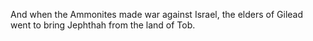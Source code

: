 And when the Ammonites made war against Israel, the elders of Gilead went to bring Jephthah from the land of Tob.

